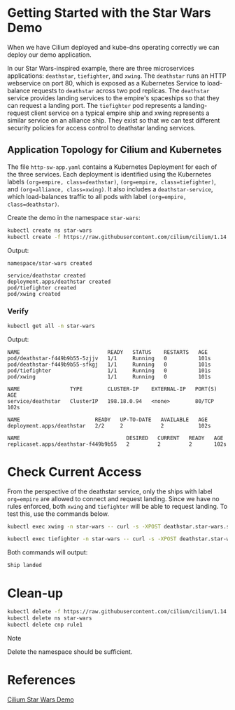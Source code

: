 # Getting Started with the Star Wars Demo
When we have Cilium deployed and kube-dns operating correctly we can deploy our demo application.

In our Star Wars-inspired example, there are three microservices applications: `deathstar`, `tiefighter`, and `xwing`. The `deathstar` runs an HTTP webservice on port 80, which is exposed as a Kubernetes Service to load-balance requests to `deathstar` across two pod replicas. The `deathstar` service provides landing services to the empire's spaceships so that they can request a landing port. The `tiefighter` pod represents a landing-request client service on a typical empire ship and xwing represents a similar service on an alliance ship. They exist so that we can test different security policies for access control to deathstar landing services.

## Application Topology for Cilium and Kubernetes
The file `http-sw-app.yaml` contains a Kubernetes Deployment for each of the three services. Each deployment is identified using the Kubernetes labels `(org=empire, class=deathstar)`, `(org=empire, class=tiefighter)`, and `(org=alliance, class=xwing)`. It also includes a `deathstar-service`, which load-balances traffic to all pods with label `(org=empire, class=deathstar)`.

Create the demo in the namespace `star-wars`:
```sh
kubectl create ns star-wars
kubectl create -f https://raw.githubusercontent.com/cilium/cilium/1.14.5/examples/minikube/http-sw-app.yaml -n star-wars
```

Output:
```
namespace/star-wars created

service/deathstar created
deployment.apps/deathstar created
pod/tiefighter created
pod/xwing created
```

### Verify
```sh
kubectl get all -n star-wars
```

Output:
```
NAME                            READY   STATUS    RESTARTS   AGE
pod/deathstar-f449b9b55-5zjjv   1/1     Running   0          101s
pod/deathstar-f449b9b55-sfkgj   1/1     Running   0          101s
pod/tiefighter                  1/1     Running   0          101s
pod/xwing                       1/1     Running   0          101s

NAME                TYPE        CLUSTER-IP    EXTERNAL-IP   PORT(S)   AGE
service/deathstar   ClusterIP   198.18.0.94   <none>        80/TCP    102s

NAME                        READY   UP-TO-DATE   AVAILABLE   AGE
deployment.apps/deathstar   2/2     2            2           102s

NAME                                  DESIRED   CURRENT   READY   AGE
replicaset.apps/deathstar-f449b9b55   2         2         2       102s
```

# Check Current Access
From the perspective of the deathstar service, only the ships with label `org=empire` are allowed to connect and request landing. Since we have no rules enforced, both `xwing` and `tiefighter` will be able to request landing. To test this, use the commands below.
```sh
kubectl exec xwing -n star-wars -- curl -s -XPOST deathstar.star-wars.svc.cluster.local/v1/request-landing
```

```sh
kubectl exec tiefighter -n star-wars -- curl -s -XPOST deathstar.star-wars.svc.cluster.local/v1/request-landing
```

Both commands will output:
```
Ship landed
```

# Clean-up
```sh
kubectl delete -f https://raw.githubusercontent.com/cilium/cilium/1.14.5/examples/minikube/http-sw-app.yaml
kubectl delete ns star-wars
kubectl delete cnp rule1
```

> [!NOTE]  
> Delete the namespace should be sufficient.

# References
[Cilium Star Wars Demo](https://docs.cilium.io/en/stable/gettingstarted/demo/)  
